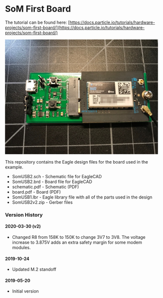 # SoM First Board

The tutorial can be found here: [https://docs.particle.io/tutorials/hardware-projects/som-first-board/](https://docs.particle.io/tutorials/hardware-projects/som-first-board/)

![Main Board](main.png)

This repository contains the Eagle design files for the board used in the example.

- SomUSB2.sch - Schematic file for EagleCAD
- SomUSB2.brd - Board file for EagleCAD
- schematic.pdf - Schematic (PDF)
- board.pdf - Board (PDF)
- SomUSB1.lbr - Eagle library file with all of the parts used in the design
- SomUSB2v2.zip - Gerber files


### Version History

#### 2020-03-30 (v2)

- Changed R8 from 158K to 150K to change 3V7 to 3V8. The voltage increase to 3.875V adds an extra safety margin for some modem modules.

#### 2019-10-24

- Updated M.2 standoff

#### 2019-05-20

- Initial version
